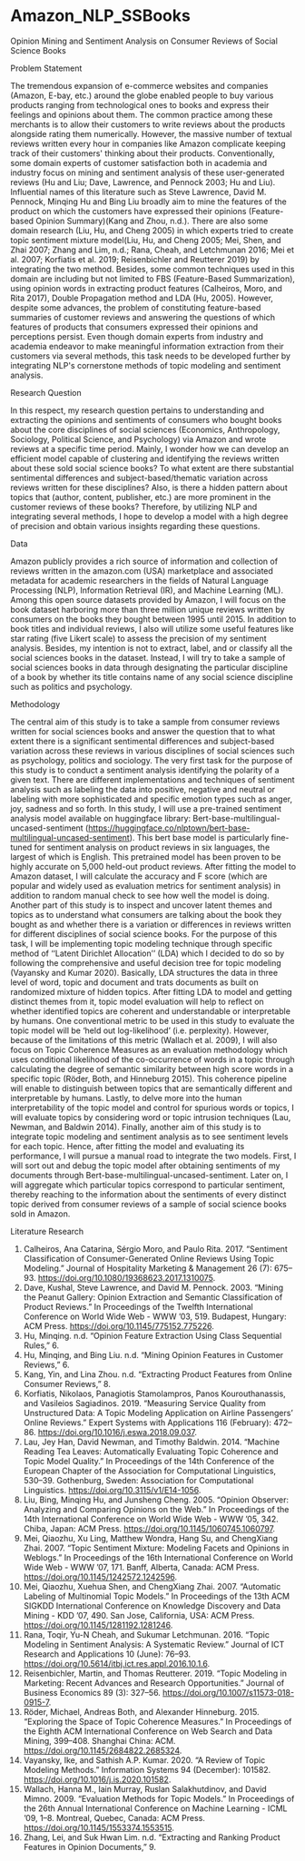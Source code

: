 # Amazon_NLP_SSBooks


Opinion Mining and Sentiment Analysis on Consumer Reviews of Social Science Books

Problem Statement

The tremendous expansion of e-commerce websites and companies (Amazon, E-bay, etc.)  around the globe enabled people to buy various products ranging from technological ones to books and express their feelings and opinions about them. The common practice among these merchants is to allow their customers to write reviews about the products alongside rating them numerically. However, the massive number of textual reviews written every hour in companies like Amazon complicate keeping track of their customers' thinking about their products. Conventionally, some domain experts of customer satisfaction both in academia and industry focus on mining and sentiment analysis of these user-generated reviews (Hu and Liu; Dave, Lawrence, and Pennock 2003; Hu and Liu). Influential names of this literature such as Steve Lawrence, David M. Pennock, Minqing Hu and Bing Liu broadly aim to mine the features of the product on which the customers have expressed their opinions (Feature-based Opinion Summary)(Kang and Zhou, n.d.). There are also some domain research (Liu, Hu, and Cheng 2005) in which experts tried to create topic sentiment mixture model(Liu, Hu, and Cheng 2005; Mei, Shen, and Zhai 2007; Zhang and Lim, n.d.; Rana, Cheah, and Letchmunan 2016; Mei et al. 2007; Korfiatis et al. 2019; Reisenbichler and Reutterer 2019) by integrating the two method. Besides, some common techniques used in this domain are including but not limited to FBS (Feature-Based Summarization), using opinion words in extracting product features (Calheiros, Moro, and Rita 2017), Double Propagation method and LDA (Hu, 2005). However, despite some advances, the problem of constituting feature-based summaries of customer reviews and answering the questions of which features of products that consumers expressed their opinions and perceptions persist. Even though domain experts from industry and academia endeavor to make meaningful information extraction from their customers via several methods, this task needs to be developed further by integrating NLP's cornerstone methods of topic modeling and sentiment analysis. 

Research Question

In this respect, my research question pertains to understanding and extracting the opinions and sentiments of consumers who bought books about the core disciplines of social sciences (Economics, Anthropology, Sociology, Political Science, and Psychology) via Amazon and wrote reviews at a specific time period. Mainly, I wonder how we can develop an efficient model capable of clustering and identifying the reviews written about these sold social science books? To what extent are there substantial sentimental differences and subject-based/thematic variation across reviews written for these disciplines? Also, is there a hidden pattern about topics that (author, content, publisher, etc.) are more prominent in the customer reviews of these books? Therefore, by utilizing NLP and integrating several methods, I hope to develop a model with a high degree of precision and obtain various insights regarding these questions.

Data

Amazon publicly provides a rich source of information and collection of reviews written in the amazon.com (USA) marketplace and associated metadata for academic researchers in the fields of Natural Language Processing (NLP), Information Retrieval (IR), and Machine Learning (ML). Among this open source datasets provided by Amazon, I will focus on the book dataset harboring more than three million unique reviews written by consumers on the books they bought between 1995 until 2015. In addition to book titles and individual reviews, I also will utilize some useful features like star rating (five Likert scale) to assess the precision of my sentiment analysis. Besides, my intention is not to extract, label, and or classify all the social sciences books in the dataset. Instead, I will try to take a sample of social sciences books in data through designating the particular discipline of a book by whether its title contains name of any social science discipline such as politics and psychology.

Methodology

The central aim of this study is to take a sample from consumer reviews written for social sciences books and answer the question that to what extent there is a significant sentimental differences and subject-based variation across these reviews in various disciplines of social sciences such as psychology, politics and sociology. The very first task for the purpose of this study is to conduct a sentiment analysis identifying the polarity of a given text. There are different implementations and techniques of sentiment analysis such as labeling the data into positive, negative and neutral or labeling with more sophisticated and specific emotion types such as anger, joy, sadness and so forth. In this study, I will use a pre-trained sentiment analysis model available on huggingface library: Bert-base-multilingual-uncased-sentiment (https://huggingface.co/nlptown/bert-base-multilingual-uncased-sentiment). This bert base model is particularly fine-tuned for sentiment analysis on product reviews in six languages, the largest of which is English. This pretrained model has been proven to be highly accurate on 5,000 held-out product reviews. After fitting the model to Amazon dataset, I will calculate the accuracy and F score (which are popular and widely used as evaluation metrics for sentiment analysis) in addition to random manual check to see how well the model is doing.
Another part of this study is to inspect and uncover latent themes and topics as to understand what consumers are talking about the book they bought as and whether there is a variation or differences in reviews written for different disciplines of social science books. For the purpose of this task, I will be implementing topic modeling technique through specific method of ‘‘Latent Dirichlet Allocation’’ (LDA) which I decided to do so by following the comprehensive and useful decision tree for topic modeling (Vayansky and Kumar 2020). Basically, LDA structures the data in three level of word, topic and document and trats documents as built on randomized mixture of hidden topics. After fitting LDA to model and getting distinct themes from it, topic model evaluation will help to reflect on whether identified topics are coherent and understandable or interpretable by humans. One conventional metric to be used in this study to evaluate the topic model will be ‘held out log-likelihood’ (i.e. perplexity). However, because of the limitations of this metric (Wallach et al. 2009), I will also focus on Topic Coherence Measures as an evaluation methodology which uses conditional likelihood of the co-occurrence of words in a topic through calculating the degree of semantic similarity between high score words in a specific topic (Röder, Both, and Hinneburg 2015). This coherence pipeline will enable to distinguish between topics that are semantically different and interpretable by humans. Lastly, to delve more into the human interpretability of the topic model and control for spurious words or topics, I will evaluate topics by considering word or topic intrusion techniques (Lau, Newman, and Baldwin 2014).
Finally, another aim of this study is to integrate topic modeling and sentiment analysis as to see sentiment levels for each topic. Hence, after fitting the model and evaluating its performance, I will pursue a manual road to integrate the two models. First, I will sort out and debug the topic model after obtaining sentiments of my documents through Bert-base-multilingual-uncased-sentiment. Later on, I will aggregate which particular topics correspond to particular sentiment, thereby reaching to the information about the sentiments of every distinct topic derived from consumer reviews of a sample of social science books sold in Amazon.

Literature Research

1.	Calheiros, Ana Catarina, Sérgio Moro, and Paulo Rita. 2017. “Sentiment Classification of Consumer-Generated Online Reviews Using Topic Modeling.” Journal of Hospitality Marketing & Management 26 (7): 675–93. https://doi.org/10.1080/19368623.2017.1310075.
2.	Dave, Kushal, Steve Lawrence, and David M. Pennock. 2003. “Mining the Peanut Gallery: Opinion Extraction and Semantic Classification of Product Reviews.” In Proceedings of the Twelfth International Conference on World Wide Web  - WWW ’03, 519. Budapest, Hungary: ACM Press. https://doi.org/10.1145/775152.775226.
3.	Hu, Minqing. n.d. “Opinion Feature Extraction Using Class Sequential Rules,” 6.
4.	Hu, Minqing, and Bing Liu. n.d. “Mining Opinion Features in Customer Reviews,” 6.
5.	Kang, Yin, and Lina Zhou. n.d. “Extracting Product Features from Online Consumer Reviews,” 8.
6.	Korfiatis, Nikolaos, Panagiotis Stamolampros, Panos Kourouthanassis, and Vasileios Sagiadinos. 2019. “Measuring Service Quality from Unstructured Data: A Topic Modeling Application on Airline Passengers’ Online Reviews.” Expert Systems with Applications 116 (February): 472–86. https://doi.org/10.1016/j.eswa.2018.09.037.
7.	Lau, Jey Han, David Newman, and Timothy Baldwin. 2014. “Machine Reading Tea Leaves: Automatically Evaluating Topic Coherence and Topic Model Quality.” In Proceedings of the 14th Conference of the European Chapter of the Association for Computational Linguistics, 530–39. Gothenburg, Sweden: Association for Computational Linguistics. https://doi.org/10.3115/v1/E14-1056.
8.	Liu, Bing, Minqing Hu, and Junsheng Cheng. 2005. “Opinion Observer: Analyzing and Comparing Opinions on the Web.” In Proceedings of the 14th International Conference on World Wide Web  - WWW ’05, 342. Chiba, Japan: ACM Press. https://doi.org/10.1145/1060745.1060797.
9.	Mei, Qiaozhu, Xu Ling, Matthew Wondra, Hang Su, and ChengXiang Zhai. 2007. “Topic Sentiment Mixture: Modeling Facets and Opinions in Weblogs.” In Proceedings of the 16th International Conference on World Wide Web  - WWW ’07, 171. Banff, Alberta, Canada: ACM Press. https://doi.org/10.1145/1242572.1242596.
10.	Mei, Qiaozhu, Xuehua Shen, and ChengXiang Zhai. 2007. “Automatic Labeling of Multinomial Topic Models.” In Proceedings of the 13th ACM SIGKDD International Conference on Knowledge Discovery and Data Mining  - KDD ’07, 490. San Jose, California, USA: ACM Press. https://doi.org/10.1145/1281192.1281246.
11.	Rana, Toqir, Yu-N Cheah, and Sukumar Letchmunan. 2016. “Topic Modeling in Sentiment Analysis: A Systematic Review.” Journal of ICT Research and Applications 10 (June): 76–93. https://doi.org/10.5614/itbj.ict.res.appl.2016.10.1.6.
12.	Reisenbichler, Martin, and Thomas Reutterer. 2019. “Topic Modeling in Marketing: Recent Advances and Research Opportunities.” Journal of Business Economics 89 (3): 327–56. https://doi.org/10.1007/s11573-018-0915-7.
13.	Röder, Michael, Andreas Both, and Alexander Hinneburg. 2015. “Exploring the Space of Topic Coherence Measures.” In Proceedings of the Eighth ACM International Conference on Web Search and Data Mining, 399–408. Shanghai China: ACM. https://doi.org/10.1145/2684822.2685324.
14.	Vayansky, Ike, and Sathish A.P. Kumar. 2020. “A Review of Topic Modeling Methods.” Information Systems 94 (December): 101582. https://doi.org/10.1016/j.is.2020.101582.
15.	Wallach, Hanna M., Iain Murray, Ruslan Salakhutdinov, and David Mimno. 2009. “Evaluation Methods for Topic Models.” In Proceedings of the 26th Annual International Conference on Machine Learning - ICML ’09, 1–8. Montreal, Quebec, Canada: ACM Press. https://doi.org/10.1145/1553374.1553515.
16.	Zhang, Lei, and Suk Hwan Lim. n.d. “Extracting and Ranking Product Features in Opinion Documents,” 9.


